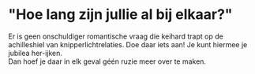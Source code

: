 # "Hoe lang zijn jullie al bij elkaar?"
Er is geen onschuldiger romantische vraag die keihard trapt op de achilleshiel van knipperlichtrelaties.
Doe daar iets aan!
Je kunt hiermee je jubilea her-ijken.  
Dan hoef je daar in elk geval géén ruzie meer over te maken.




